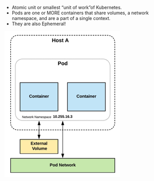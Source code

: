 * Atomic unit or smallest
“unit of work”of Kubernetes.
* Pods are one or MORE
containers that share
volumes, a network
namespace, and are a part
of a single context.
* They are
also
Ephemeral!

![Image ipa](https://github.com/NileshChandekar/kubernetes_101/blob/master/images/Screenshot%20from%202020-06-25%2014-50-37.png)
